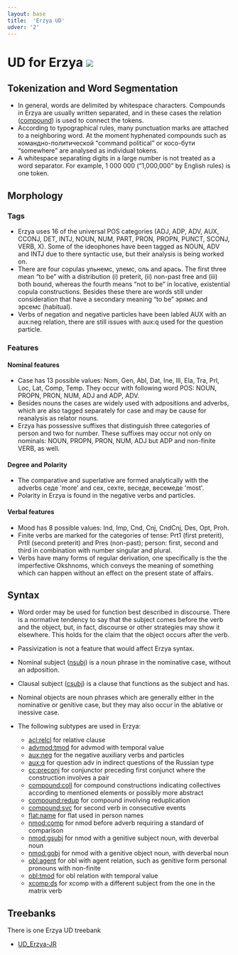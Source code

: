 ```yaml
---
layout: base
title:  'Erzya UD'
udver: '2'
---
```


# UD for Erzya <span class="flagspan"><img class="flag" src="../../flags/svg/RU-ERZYA.svg" /></span>

## Tokenization and Word Segmentation

* In general, words are delimited by whitespace characters. Compounds in Erzya are usually written separated, and in these cases the relation ([compound]()) is used to connect the tokens.
* According to typographical rules, many punctuation marks are attached to a neighboring word. At the moment hyphenated compounds such as командно-политической “command political” or косо-бути “somewhere” are analysed as individual tokens.
* A whitespace separating digits in a large number is not treated as a word separator. For example, 1 000 000 (“1,000,000” by English rules) is one token.

## Morphology

### Tags



* Erzya uses 16 of the universal POS categories (ADJ, ADP, ADV, AUX, CCONJ, DET, INTJ, NOUN, NUM, PART, PRON, PROPN, PUNCT, SCONJ, VERB, X). Some of the ideophones have been tagged as NOUN, ADV and INTJ due to there syntactic use, but their analysis is being worked on.
* There are four copulas ульнемс, улемс, оль and арась. The first three mean “to be” with a distribution (i) preterit, (ii) non-past free and (iii) both bound, whereas the fourth means “not to be” in locative, existential copula constructions. Besides these there are words still under consideration that have a secondary meaning “to be” эрямс and эрсемс (habitual).
* Verbs of negation and negative particles have been labled AUX with an aux:neg relation, there are still issues with aux:q used for the question particle.


### Features

#### Nominal features

* Case has 13 possible values: Nom, Gen, Abl, Dat, Ine, Ill, Ela, Tra, Prl, Loc, Lat, Comp, Temp. They occur with following word POS: NOUN, PROPN, PRON, NUM, ADJ and ADP, ADV.
* Besides nouns the cases are widely used with adpositions and adverbs, which are also tagged separately for case and may be cause for reanalysis as relator nouns.
* Erzya has possessive suffixes that distinguish three categories of person and two for number. These suffixes may occur not only on nominals: NOUN, PROPN, PRON, NUM, ADJ but ADP and non-finite VERB, as well.

#### Degree and Polarity

* The comparative and superlative are formed analytically with the adverbs седе 'more' and сех, сехте, веседе, весемеде 'most'. 
* Polarity in Erzya is found in the negative verbs and particles. 

#### Verbal features
* Mood has 8 possible values: Ind, Imp, Cnd, Cnj, CndCnj, Des, Opt, Proh.
* Finite verbs are marked for the categories of tense: Prt1 (first preterit), PrtII (second preterit) and Pres (non-past); person: first, second and third in combination with number singular and plural.
* Verbs have many forms of regular derivation, one specifically is the the imperfective Okshnoms, which conveys the meaning of something which can happen without an effect on the present state of affairs.

## Syntax

* Word order may be used for function best described in discourse. There is a normative tendency to say that the subject comes before the verb and the object, but, in fact, discourse or other strategies may show it elsewhere. This holds for the claim that the object occurs after the verb.

* Passivization is not a feature that would affect Erzya syntax.

* Nominal subject ([nsubj]()) is a noun phrase in the nominative case, without an adposition.

* Clausal subject ([csubj]()) is a clause that functions as the subject and has.

* Nominal objects are noun phrases which are generally either in the nominative or genitive case, but they may also occur in the ablative or inessive case.

* The following subtypes are used in Erzya:
  * [acl:relcl]() for relative clause
  * [advmod:tmod]() for advmod with temporal value
  * [aux:neg]() for the negative auxiliary verbs and particles
  * [aux:q]() for question adv in indirect questions of the Russian type
  * [cc:preconj]() for conjunctor preceding first conjunct where the construction involves a pair
  * [compound:coll]() for compound constructions indicating collectives according to mentioned elements or possibly more abstract
  * [compound:redup]() for compound involving reduplication
  * [compound:svc]() for second verb in consecutive events
  * [flat:name]() for flat used in person names
  * [nmod:comp]() for nmod before adverb requiring a standard of comparison
  * [nmod:gsubj]() for nmod with a genitive subject noun, with deverbal noun
  * [nmod:gobj]() for nmod with a genitive object noun, with deverbal	noun
  * [obl:agent]() for obl with agent relation, such as genitive form personal pronouns with non-finite
  * [obl:tmod]() for obl relation with temporal value
  * [xcomp:ds]() for xcomp with a different subject from the one in the matrix verb

## Treebanks

There is one Erzya UD treebank

  * [UD_Erzya-JR](../treebanks/myv_jr/index.html)
